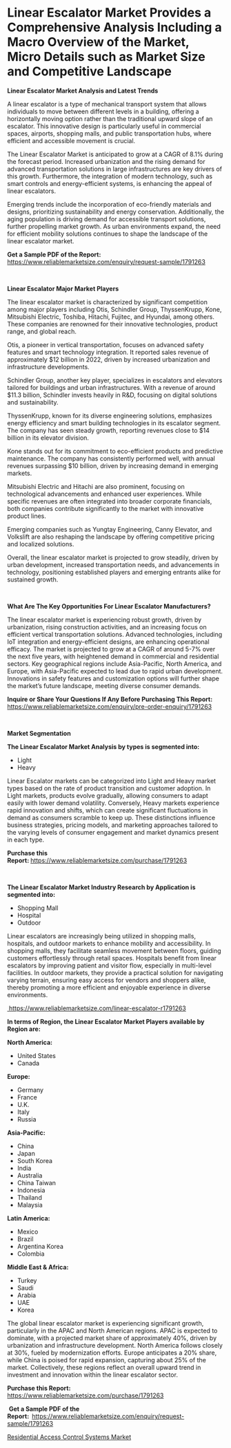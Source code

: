 <p><h1>Linear Escalator Market Provides a Comprehensive Analysis Including a Macro Overview of the Market, Micro Details such as Market Size and Competitive Landscape</h1></p><p><strong>Linear Escalator Market Analysis and Latest Trends</strong></p>
<p><p>A linear escalator is a type of mechanical transport system that allows individuals to move between different levels in a building, offering a horizontally moving option rather than the traditional upward slope of an escalator. This innovative design is particularly useful in commercial spaces, airports, shopping malls, and public transportation hubs, where efficient and accessible movement is crucial.</p><p>The Linear Escalator Market is anticipated to grow at a CAGR of 8.1% during the forecast period. Increased urbanization and the rising demand for advanced transportation solutions in large infrastructures are key drivers of this growth. Furthermore, the integration of modern technology, such as smart controls and energy-efficient systems, is enhancing the appeal of linear escalators. </p><p>Emerging trends include the incorporation of eco-friendly materials and designs, prioritizing sustainability and energy conservation. Additionally, the aging population is driving demand for accessible transport solutions, further propelling market growth. As urban environments expand, the need for efficient mobility solutions continues to shape the landscape of the linear escalator market.</p></p>
<p><strong>Get a Sample PDF of the Report:&nbsp;</strong> <a href="https://www.reliablemarketsize.com/enquiry/request-sample/1791263?utm_campaign=3536&utm_medium=2&utm_source=Github&utm_content=ia&utm_term=09042025&utm_id=linear-escalator">https://www.reliablemarketsize.com/enquiry/request-sample/1791263</a></p>
<p>&nbsp;</p>
<p><strong>Linear Escalator Major Market Players</strong></p>
<p><p>The linear escalator market is characterized by significant competition among major players including Otis, Schindler Group, ThyssenKrupp, Kone, Mitsubishi Electric, Toshiba, Hitachi, Fujitec, and Hyundai, among others. These companies are renowned for their innovative technologies, product range, and global reach.</p><p>Otis, a pioneer in vertical transportation, focuses on advanced safety features and smart technology integration. It reported sales revenue of approximately $12 billion in 2022, driven by increased urbanization and infrastructure developments.</p><p>Schindler Group, another key player, specializes in escalators and elevators tailored for buildings and urban infrastructures. With a revenue of around $11.3 billion, Schindler invests heavily in R&D, focusing on digital solutions and sustainability.</p><p>ThyssenKrupp, known for its diverse engineering solutions, emphasizes energy efficiency and smart building technologies in its escalator segment. The company has seen steady growth, reporting revenues close to $14 billion in its elevator division.</p><p>Kone stands out for its commitment to eco-efficient products and predictive maintenance. The company has consistently performed well, with annual revenues surpassing $10 billion, driven by increasing demand in emerging markets.</p><p>Mitsubishi Electric and Hitachi are also prominent, focusing on technological advancements and enhanced user experiences. While specific revenues are often integrated into broader corporate financials, both companies contribute significantly to the market with innovative product lines.</p><p>Emerging companies such as Yungtay Engineering, Canny Elevator, and Volkslift are also reshaping the landscape by offering competitive pricing and localized solutions.</p><p>Overall, the linear escalator market is projected to grow steadily, driven by urban development, increased transportation needs, and advancements in technology, positioning established players and emerging entrants alike for sustained growth.</p></p>
<p>&nbsp;</p>
<p><strong>What Are The Key Opportunities For Linear Escalator Manufacturers?</strong></p>
<p><p>The linear escalator market is experiencing robust growth, driven by urbanization, rising construction activities, and an increasing focus on efficient vertical transportation solutions. Advanced technologies, including IoT integration and energy-efficient designs, are enhancing operational efficacy. The market is projected to grow at a CAGR of around 5-7% over the next five years, with heightened demand in commercial and residential sectors. Key geographical regions include Asia-Pacific, North America, and Europe, with Asia-Pacific expected to lead due to rapid urban development. Innovations in safety features and customization options will further shape the market’s future landscape, meeting diverse consumer demands.</p></p>
<p><strong>Inquire or Share Your Questions If Any Before Purchasing This Report:</strong> <a href="https://www.reliablemarketsize.com/enquiry/pre-order-enquiry/1791263?utm_campaign=3536&utm_medium=2&utm_source=Github&utm_content=ia&utm_term=09042025&utm_id=linear-escalator">https://www.reliablemarketsize.com/enquiry/pre-order-enquiry/1791263</a></p>
<p>&nbsp;</p>
<p><strong>Market Segmentation</strong></p>
<p><strong>The Linear Escalator Market Analysis by types is segmented into:</strong></p>
<p><ul><li>Light</li><li>Heavy</li></ul></p>
<p><p>Linear Escalator markets can be categorized into Light and Heavy market types based on the rate of product transition and customer adoption. In Light markets, products evolve gradually, allowing consumers to adapt easily with lower demand volatility. Conversely, Heavy markets experience rapid innovation and shifts, which can create significant fluctuations in demand as consumers scramble to keep up. These distinctions influence business strategies, pricing models, and marketing approaches tailored to the varying levels of consumer engagement and market dynamics present in each type.</p></p>
<p><strong>Purchase this Report:&nbsp;</strong><a href="https://www.reliablemarketsize.com/purchase/1791263?utm_campaign=3536&utm_medium=2&utm_source=Github&utm_content=ia&utm_term=09042025&utm_id=linear-escalator">https://www.reliablemarketsize.com/purchase/1791263</a></p>
<p>&nbsp;</p>
<p><strong>The Linear Escalator Market Industry Research by Application is segmented into:</strong></p>
<p><ul><li>Shopping Mall</li><li>Hospital</li><li>Outdoor</li></ul></p>
<p><p>Linear escalators are increasingly being utilized in shopping malls, hospitals, and outdoor markets to enhance mobility and accessibility. In shopping malls, they facilitate seamless movement between floors, guiding customers effortlessly through retail spaces. Hospitals benefit from linear escalators by improving patient and visitor flow, especially in multi-level facilities. In outdoor markets, they provide a practical solution for navigating varying terrain, ensuring easy access for vendors and shoppers alike, thereby promoting a more efficient and enjoyable experience in diverse environments.</p></p>
<p><a href="https://www.reliablemarketsize.com/linear-escalator-r1791263?utm_campaign=3536&utm_medium=2&utm_source=Github&utm_content=ia&utm_term=09042025&utm_id=linear-escalator">&nbsp;https://www.reliablemarketsize.com/linear-escalator-r1791263</a></p>
<p><strong>In terms of Region, the Linear Escalator Market Players available by Region are:</strong></p>
<p>
    <p> <strong> North America: </strong>
        <ul>
            <li>United States</li>
            <li>Canada</li>
        </ul>
        </p> 
    <p> <strong> Europe: </strong>
        <ul>
            <li>Germany</li>
            <li>France</li>
            <li>U.K.</li>
            <li>Italy</li>
            <li>Russia</li>
        </ul>
        </p> 
    <p> <strong> Asia-Pacific: </strong>
        <ul>
            <li>China</li>
            <li>Japan</li>
            <li>South Korea</li>
            <li>India</li>
            <li>Australia</li>
            <li>China Taiwan</li>
            <li>Indonesia</li>
            <li>Thailand</li>
            <li>Malaysia</li>
        </ul>
        </p> 
    <p> <strong> Latin America: </strong>
        <ul>
            <li>Mexico</li>
            <li>Brazil</li>
            <li>Argentina Korea</li>
            <li>Colombia</li>
        </ul>
        </p> 
    <p> <strong> Middle East & Africa: </strong>
        <ul>
            <li>Turkey</li>
            <li>Saudi</li>
            <li>Arabia</li>
            <li>UAE</li>
            <li>Korea</li>
        </ul>
    </p>
    </p>
<p><p>The global linear escalator market is experiencing significant growth, particularly in the APAC and North American regions. APAC is expected to dominate, with a projected market share of approximately 40%, driven by urbanization and infrastructure development. North America follows closely at 30%, fueled by modernization efforts. Europe anticipates a 20% share, while China is poised for rapid expansion, capturing about 25% of the market. Collectively, these regions reflect an overall upward trend in investment and innovation within the linear escalator sector.</p></p>
<p><strong>Purchase this Report: </strong><a href="https://www.reliablemarketsize.com/purchase/1791263?utm_campaign=3536&utm_medium=2&utm_source=Github&utm_content=ia&utm_term=09042025&utm_id=linear-escalator">https://www.reliablemarketsize.com/purchase/1791263</a></p>
<p>&nbsp;<strong>Get a Sample PDF of the Report:&nbsp;&nbsp;</strong><a href="https://www.reliablemarketsize.com/enquiry/request-sample/1791263?utm_campaign=3536&utm_medium=2&utm_source=Github&utm_content=ia&utm_term=09042025&utm_id=linear-escalator">https://www.reliablemarketsize.com/enquiry/request-sample/1791263</a></p>
<p><strong></strong></p>
<p><p><a href="https://github.com/shafriusizi/Market-Research-Report-List-1/blob/main/residential-access-control-systems-market.md?utm_campaign=3536&utm_medium=2&utm_source=Github&utm_content=ia&utm_term=09042025&utm_id=linear-escalator">Residential Access Control Systems Market</a></p></p>